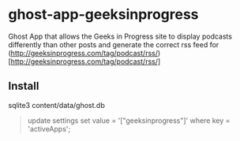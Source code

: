 # ghost-app-geeksinprogress
Ghost App that allows the Geeks in Progress site to display podcasts differently than other posts and generate the correct rss feed for (http://geeksinprogress.com/tag/podcast/rss/)[http://geeksinprogress.com/tag/podcast/rss/]

## Install
sqlite3 content/data/ghost.db
> update settings set value = '["geeksinprogress"]' where key = 'activeApps';
